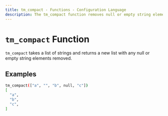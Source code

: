 ```yaml
---
title: tm_compact - Functions - Configuration Language
description: The tm_compact function removes null or empty string elements from a list.
---
```


# `tm_compact` Function

`tm_compact` takes a list of strings and returns a new list with any null or empty string
elements removed.

## Examples

```sh
tm_compact(["a", "", "b", null, "c"])
[
  "a",
  "b",
  "c",
]
```

